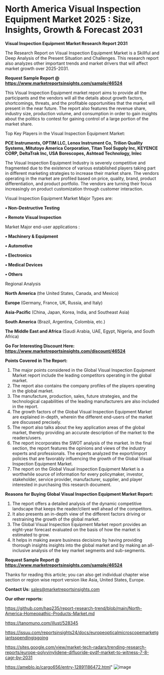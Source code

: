 # North America Visual Inspection Equipment Market 2025 : Size, Insights, Growth & Forecast 2031

<strong>Visual Inspection Equipment Market Research Report 2031</strong>

The Research Report on Visual Inspection Equipment Market is a Skillful and Deep Analysis of the Present Situation and Challenges. This research report also analyzes other important trends and market drivers that will affect market growth over 2025-2031.

<strong>Request Sample Report @ <a href=https://www.marketreportsinsights.com/sample/46524>https://www.marketreportsinsights.com/sample/46524</a></strong>

This Visual Inspection Equipment market report aims to provide all the participants and the vendors will all the details about growth factors, shortcomings, threats, and the profitable opportunities that the market will present in the near future. The report also features the revenue share, industry size, production volume, and consumption in order to gain insights about the politics to contest for gaining control of a large portion of the market share.

Top Key Players in the Visual Inspection Equipment Market:

<strong>PCE Instruments, OPTIM LLC, Lenox Instrument Co, Trilion Quality Systems, Mitutoyo America Corporation, Titan Tool Supply Inc, KEYENCE CORP, DeltaTrak Inc, USA Borescopes, Ashtead Technology, Inlec</strong>

The Visual Inspection Equipment Industry is severely competitive and fragmented due to the existence of various established players taking part in different marketing strategies to increase their market share. The vendors operating in the market are profiled based on price, quality, brand, product differentiation, and product portfolio. The vendors are turning their focus increasingly on product customization through customer interaction.

Visual Inspection Equipment Market Major Types are:

<strong>•  Non-Destructive Testing

•  Remote Visual Inspection</strong>

Market Major end-user applications :

<strong>•  Machinery & Equipment

•  Automotive

•  Electronics

•  Medical Devices

•  Others</strong>

Regional Analysis

</u><strong><b>North America</b></strong> (the United States, Canada, and Mexico)

<strong><b>Europe </b></strong>(Germany, France, UK, Russia, and Italy)

<strong><b>Asia-Pacific</b></strong> (China, Japan, Korea, India, and Southeast Asia)

<strong><b>South America</b></strong> (Brazil, Argentina, Colombia, etc.)

<strong><b>The Middle East and Africa</b></strong> (Saudi Arabia, UAE, Egypt, Nigeria, and South Africa)

<strong>Go For Interesting Discount Here: <a href=https://www.marketreportsinsights.com/discount/46524>https://www.marketreportsinsights.com/discount/46524</a></strong>

<strong>Points Covered in The Report:</strong>
<ol>
  <li>The major points considered in the Global Visual Inspection Equipment Market report include the leading competitors operating in the global market.</li>
  <li>The report also contains the company profiles of the players operating in the global market.</li>
  <li>The manufacture, production, sales, future strategies, and the technological capabilities of the leading manufacturers are also included in the report.</li>
  <li>The growth factors of the Global Visual Inspection Equipment Market are explained in-depth, wherein the different end-users of the market are discussed precisely.</li>
  <li>The report also talks about the key application areas of the global market, thereby providing an accurate description of the market to the readers/users.</li>
  <li>The report incorporates the SWOT analysis of the market. In the final section, the report features the opinions and views of the industry experts and professionals. The experts analyzed the export/import policies that are favorably influencing the growth of the Global Visual Inspection Equipment Market.</li>
  <li>The report on the Global Visual Inspection Equipment Market is a worthwhile source of information for every policymaker, investor, stakeholder, service provider, manufacturer, supplier, and player interested in purchasing this research document.</li>
</ol>
<strong>Reasons for Buying Global Visual Inspection Equipment Market Report:</strong>

<ol>
  <li>The report offers a detailed analysis of the dynamic competitive landscape that keeps the reader/client well ahead of the competitors.</li>
  <li>It also presents an in-depth view of the different factors driving or restraining the growth of the global market.</li>
  <li>The Global Visual Inspection Equipment Market report provides an eight-year forecast evaluated on the basis of how the market is estimated to grow.</li>
  <li>It helps in making aware business decisions by having providing thorough insights insights into the global market and by making an all-inclusive analysis of the key market segments and sub-segments.</li>
</ol>
<strong>Request Sample Report @ <a href=https://www.marketreportsinsights.com/sample/46524>https://www.marketreportsinsights.com/sample/46524</a></strong>


Thanks for reading this article; you can also get individual chapter wise section or region wise report version like Asia, United States, Europe.

<strong>Contact Us:</strong>
sales@marketreportsinsights.com

<strong>Our other reports:</strong>

<a href=https://github.com/haq235/report-research-trend/blob/main/North-America-Homeopathic-Products-Market.md>https://github.com/haq235/report-research-trend/blob/main/North-America-Homeopathic-Products-Market.md</a>

<a href=https://tanomuno.com/illust/528345>https://tanomuno.com/illust/528345</a>

<a href=https://issuu.com/reportsinsights24/docs/europeopticalmicroscopemarketgiantsspendingisgoing>https://issuu.com/reportsinsights24/docs/europeopticalmicroscopemarketgiantsspendingisgoing</a>

<a href=https://sites.google.com/view/market-tech-radars/trending-research-reports/europe-polyvinylidene-difluoride-pvdf-market-to-witness-7-8-cagr-by-2031>https://sites.google.com/view/market-tech-radars/trending-research-reports/europe-polyvinylidene-difluoride-pvdf-market-to-witness-7-8-cagr-by-2031</a>

<a href=https://ameblo.jp/cargo656/entry-12891186472.html>https://ameblo.jp/cargo656/entry-12891186472.html</a>"
![image](https://github.com/user-attachments/assets/84614db1-ff6d-4035-9ae4-07ac0c5b3beb)

